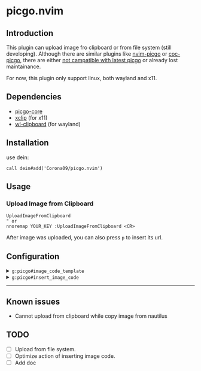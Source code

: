# picgo.nvim

## Introduction

This plugin can upload image fro clipboard or from file system (still developing). Although there are similar plugins like [nvim-picgo](https://github.com/askfiy/nvim-picgo) or [coc-picgo](https://github.com/PLDaily/coc-picgo), there are either [not campatible with latest picgo](https://github.com/askfiy/nvim-picgo/issues/2) or already lost maintainance.

For now, this plugin only support linux, both wayland and x11.

## Dependencies

- [picgo-core](https://github.com/PicGo/PicGo-Core)
- [xclip](https://github.com/astrand/xclip) (for x11)
- [wl-clipboard](https://github.com/bugaevc/wl-clipboard) (for wayland)

## Installation

use dein:
```vim
call dein#add('Corona09/picgo.nvim')
```

## Usage

### Upload Image from Clipboard

```vim
UploadImageFromClipboard
" or
nnoremap YOUR_KEY :UploadImageFromClipboard <CR>
```

After image was uploaded, you can also press `p` to insert its url.

## Configuration

<details close>
	<summary><code>g:picgo#image_code_template</code></summary>

```vim
" picgo#image_cdoe_template is an array of string
" the plugin will replace ${url} with image url returned by picgo
" the default value is as [ '![]( ${url} )' ]
let g:picgo#image_code_template = [ '![]( ${url} )' ]

```
</details>

<details close>
	<summary><code>g:picgo#insert_image_code</code></summary>

```vim
" if you do not want to insert code after uploading
" you can set g:picgo#insert_image_code to 0
" default value : 0
let g:picgo#insert_image_code = 1
```
</details>

---

## Known issues

- Cannot upload from clipboard while copy image from nautilus

## TODO
- [ ] Upload from file system.
- [ ] Optimize action of inserting image code.
- [ ] Add doc
